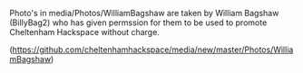 

Photo's in media/Photos/WilliamBagshaw are taken by William Bagshaw (BillyBag2) who has given permssion for them to be used to promote Cheltenham Hackspace without charge.


(https://github.com/cheltenhamhackspace/media/new/master/Photos/WilliamBagshaw)
